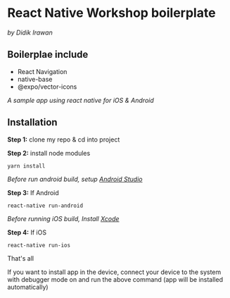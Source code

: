 # React Native Workshop boilerplate
*by Didik Irawan*
## Boilerplae include
- React Navigation
- native-base
- @expo/vector-icons

*A sample app using react native for iOS & Android*

## Installation

**Step 1:** clone my repo & cd into project

**Step 2:** install node modules

```
yarn install
```

*Before run android build, setup [Android Studio](https://facebook.github.io/react-native/docs/android-setup.html)*

**Step 3:** If Android

```
react-native run-android
```

*Before running iOS build, Install [Xcode](https://developer.apple.com/xcode/download/)*

**Step 4:** If iOS

```
react-native run-ios
```

That's all

If you want to install app in the device, connect your device to the system with debugger mode on and run the above command (app will be installed automatically)